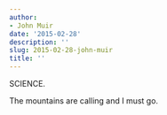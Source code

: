 ```yaml
---
author:
- John Muir
date: '2015-02-28'
description: ''
slug: 2015-02-28-john-muir
title: ''
---
```

SCIENCE.

The mountains are calling and I must go.



